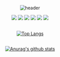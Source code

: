 <div align="center">

![header](https://capsule-render.vercel.app/api?type=Cylinder)

<img src="https://img.shields.io/badge/JavaScript-F7DF1E?style=for-the-badge&logo=JavaScript&logoColor=white">
<img src="https://img.shields.io/badge/HTML5-E34F26?style=for-the-badge&logo=HTML5&logoColor=white">
<img src="https://img.shields.io/badge/CSS3-1572B6?style=for-the-badge&logo=CSS3&logoColor=white">
<img src="https://img.shields.io/badge/aws-232F3E?style=for-the-badge&logo=Amazon aws&logoColor=white">
<img src="https://img.shields.io/badge/github-181717?style=for-the-badge&logo=github&logoColor=white">
<img src="https://img.shields.io/badge/VSCode-007ACC?style=for-the-badge&logo=VisualStudioCode&logoColor=white">

<br/>
<br/>

[![Top Langs](https://github-readme-stats.vercel.app/api/top-langs/?username=pqr4579&layout=compact)](https://github.com/pqr4579/github-readme-stats)
<br/>
<br/>

[![Anurag's github stats](https://github-readme-stats.vercel.app/api?username=pqr4579)](https://github.com/anuraghazra/github-readme-stats)


</div
